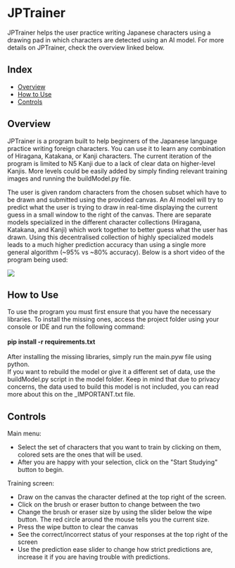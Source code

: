 # JPTrainer
<p>
JPTrainer helps the user practice writing Japanese characters using a drawing pad in which characters are detected using an AI model. For more details on JPTrainer, check the overview linked below.
</p>

<h2>Index</h2>
<ul>
  <li><a href="#Overview">Overview</a></li>
  <li><a href="#HowtoUse">How to Use</a></li>
  <li><a href="#Controls">Controls</a></li>
</ul>

<h2 id="Overview">Overview</h2>
<p>
JPTrainer is a program built to help beginners of the Japanese language practice writing foreign characters. You can use it to learn any combination of Hiragana, Katakana, or Kanji characters. The current iteration of the program is limited to N5 Kanji due to a lack of clear data on higher-level Kanjis. More levels could be easily added by simply finding relevant training images and running the buildModel.py file.<br>

The user is given random characters from the chosen subset which have to be drawn and submitted using the provided canvas. An AI model will try to predict what the user is trying to draw in real-time displaying the current guess in a small window to the right of the canvas. There are separate models specialized in the different character collections (Hiragana, Katakana, and Kanji) which work together to better guess what the user has drawn. Using this decentralised collection of highly specialized models leads to a much higher prediction accuracy than using a single more general algorithm (~95% vs ~80% accuracy). Below is a short video of the program being used:
</p>
<img src="https://user-images.githubusercontent.com/116522220/218885380-5b80c268-653e-46ec-81b4-bb4ea47f9ada.gif">


<h2 id="HowtoUse">How to Use</h2>
<p>
To use the program you must first ensure that you have the necessary libraries. To install the missing ones, access the project folder using your console or IDE and run the following command: <br><br>
<b>pip install -r requirements.txt</b><br><br>
After installing the missing libraries, simply run the main.pyw file using python.<br>
If you want to rebuild the model or give it a different set of data, use the buildModel.py script in the model folder. Keep in mind that due to privacy concerns, the data used to build this model is not included, you can read more about this on the _IMPORTANT.txt file.
</p>


<h2 id="Controls">Controls</h2>
<p>
Main menu:<br>
<ul>
  <li>Select the set of characters that you want to train by clicking on them, colored sets are the ones that will be used.</li>
  <li>After you are happy with your selection, click on the "Start Studying" button to begin.</li>
</ul>

Training screen:<br>
<ul>
  <li>Draw on the canvas the character defined at the top right of the screen.</li>
  <li>Click on the brush or eraser button to change between the two</li>
  <li>Change the brush or eraser size by using the slider below the wipe button. The red circle around the mouse tells you the current size.</li>
  <li>Press the wipe button to clear the canvas</li>
  <li>See the correct/incorrect status of your responses at the top right of the screen</li>
  <li>Use the prediction ease slider to change how strict predictions are, increase it if you are having trouble with predictions.</li>
</ul>
</p>
